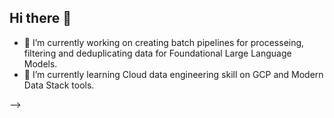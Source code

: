 ## Hi there 👋

- 🔭 I’m currently working on creating batch pipelines for processeing, filtering and deduplicating data for Foundational Large Language Models. 
- 🌱 I’m currently learning Cloud data engineering skill on GCP and Modern Data Stack tools. 

-->
